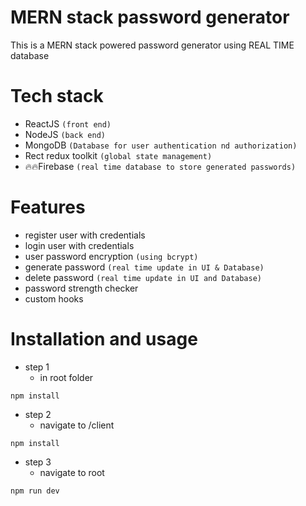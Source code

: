 # MERN stack password generator

This is a MERN stack powered password generator using REAL TIME database 

# Tech stack

 - ReactJS `(front end)`
 - NodeJS `(back end)`
 - MongoDB `(Database for user authentication nd authorization)`
 - Rect redux toolkit `(global state management)`
 - 🔥🔥Firebase `(real time database to store generated passwords)`

# Features
 - register user with credentials
 - login user with credentials
 - user password encryption `(using bcrypt)` 
 - generate password `(real time update in UI & Database)` 
 - delete password `(real time update in UI and Database)` 
 - password strength checker 
 - custom hooks

# Installation and usage

 - step 1
    - in root folder
 ```
 npm install
 ```
 - step 2
    - navigate to /client
 ```
 npm install
 ```
  - step 3
    - navigate to root
 ```
 npm run dev
 ```
 


 


